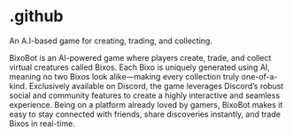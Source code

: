 # .github
An A.I-based game for creating, trading, and collecting.

BixoBot is an AI-powered game where players create, trade, and collect virtual creatures called Bixos. Each Bixo is uniquely generated using AI, meaning no two Bixos look alike—making every collection truly one-of-a-kind. Exclusively available on Discord, the game leverages Discord’s robust social and community features to create a highly interactive and seamless experience. Being on a platform already loved by gamers, BixoBot makes it easy to stay connected with friends, share discoveries instantly, and trade Bixos in real-time.
